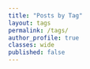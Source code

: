 ```yaml
---
title: "Posts by Tag"
layout: tags
permalink: /tags/
author_profile: true
classes: wide
published: false
---
```

